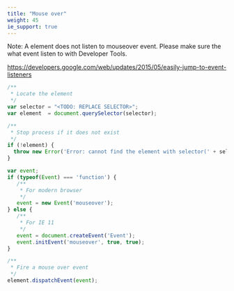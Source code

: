 ```yaml
---
title: "Mouse over"
weight: 45
ie_support: true
---
```


Note: A element does not listen to mouseover event. Please make sure the what event listen to with Developer Tools.

https://developers.google.com/web/updates/2015/05/easily-jump-to-event-listeners

```js
/**
 * Locate the element
 */
var selector = "<TODO: REPLACE SELECTOR>";
var element  = document.querySelector(selector);

/**
 * Stop process if it does not exist
 */
if (!element) {
  throw new Error('Error: cannot find the element with selector(' + selector + ').');
}

var event;
if (typeof(Event) === 'function') {
   /**
    * For modern browser
    */
   event = new Event('mouseover');
} else {
   /**
    * For IE 11
    */
   event = document.createEvent('Event');
   event.initEvent('mouseover', true, true);
}

/**
 * Fire a mouse over event
 */
element.dispatchEvent(event);
```